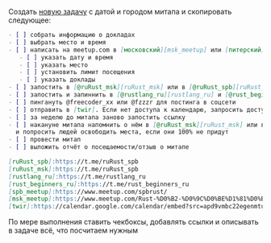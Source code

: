 Создать [новую задачу][new-issue] с датой и городом митапа и скопировать следующее:

```markdown
- [ ] собрать информацию о докладах
- [ ] выбрать место и время
- [ ] написать на meetup.com в [московский][msk_meetup] или [питерский][spb_meetup] митап
   - [ ] указать дату и время
   - [ ] указать место
   - [ ] установить лимит посещения
   - [ ] указать доклады
- [ ] запостить в [@ruRust_msk][ruRust_msk] или в [@ruRust_spb][ruRust_spb]
- [ ] запостить и запиннить в [@rustlang_ru][rustlang_ru] и [@rust_beginners_ru][rust_beginners_ru]
- [ ] пингануть @freecoder_xx или @fzzzr для постинга в соцсети
- [ ] отправить в [twir]. Если нет доступа к календарю, запросить доступ в community-team@rust-lang.org
- [ ] за неделю до митапа заново запостить ссылку
- [ ] накануне митапа напомнить о нём в [@ruRust_msk][ruRust_msk] или в [@ruRust_spb][ruRust_spb]
  и попросить людей освободить места, если они 100% не придут
- [ ] провести митап
- [ ] выложить отчёт о посещаемости/отзыв о митапе

[ruRust_spb]:https://t.me/ruRust_spb
[ruRust_msk]:https://t.me/ruRust_spb
[rustlang_ru]:https://t.me/rustlang_ru
[rust_beginners_ru]:https://t.me/rust_beginners_ru
[spb_meetup]:https://www.meetup.com/spbrust/
[msk_meetup]:https://www.meetup.com/Rust-%D0%B2-%D0%9C%D0%BE%D1%81%D0%BA%D0%B2%D0%B5
[twir]:https://calendar.google.com/calendar/embed?src=apd9vmbc22egenmtu5l6c5jbfc@group.calendar.google.com
```

По мере выполнения ставить чекбоксы, добавлять ссылки и описывать в задаче всё, что посчитаем нужным

[new-issue]:https://github.com/rust-lang-ru/community/issues/new
